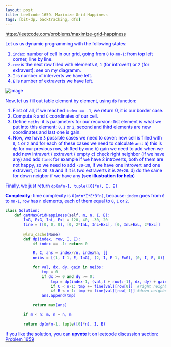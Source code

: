 ```yaml
---
layout: post
title: Leetcode 1659. Maximize Grid Happiness
tags: [bit-dp, backtracking, dfs]
---
```


<a href="https://leetcode.com/problems/maximize-grid-happiness"> <font color = blue>https://leetcode.com/problems/maximize-grid-happiness

Let us us dynamic programming with the following states: 

1. `index`: number of cell in our grid, going from `0` to `mn-1`: from top left corner, line by line.
2. `row` is the next row filled with elements `0`, `1` (for introvert) or `2` (for extravert): see on my diagramm.
3. `I` is number of interverts we have left.
4. `E` is number of extraverts we have left.

![image](https://assets.leetcode.com/users/images/a10b0765-81a5-472f-8628-9c655af6963f_1605440100.401795.png)


Now, let us fill out table element by element, using `dp` function:

1. First of all, if we reached `index == -1`, we return 0, it is our border case.
2. Compute `R` and `C` coordinates of our cell.
3. Define `neibs`: it is parameters for our recursion: fist element is what we put into this element: `0`, `1` or `2`, second and third elements are new coordinates and last one is gain.
4. Now, we have `3` possible cases we need to cover: new cell is filled with `0`, `1` or `2` and for each of these cases we need to calculate `ans`:
a) this is `dp` for our previous row, shifted by one
b) gain we need to add when we add new intravert / extravert / empty
c) check right neighbor (if we have any) and add `fine`: for example if we have 2 introverts, both of them are not happy, so we need to add `-30-30`, if we have one introvert and one extravert, it is `20-30` and if it is two extraverts it is `20+20`.
d) do the same for down neigbor if we have any (**see illustration for help**)

Finally, we just return `dp(m*n-1, tuple([0]*n), I, E)`

**Complexity**: time complexity is `O(m*n*I*E*3^n)`, because: `index` goes from `0` to `mn-1`, `row` has `n` elements, each of them equal to `0`, `1` or `2`.

```python
class Solution:
    def getMaxGridHappiness(self, m, n, I, E):
        InG, ExG, InL, ExL = 120, 40, -30, 20
        fine = [[0, 0, 0], [0, 2*InL, InL+ExL], [0, InL+ExL, 2*ExL]]
        
        @lru_cache(None)
        def dp(index, row, I, E):
            if index == -1: return 0

            R, C, ans = index//n, index%n, []
            neibs = [(1, I-1, E, InG), (2, I, E-1, ExG), (0, I, E, 0)]  
            
            for val, dx, dy, gain in neibs:
                tmp = 0
                if dx >= 0 and dy >= 0:
                    tmp = dp(index-1, (val,) + row[:-1], dx, dy) + gain
                    if C < n-1: tmp += fine[val][row[0]]  #right neighbor
                    if R < m-1: tmp += fine[val][row[-1]] #down neighbor
                ans.append(tmp)

            return max(ans)
        
        if m < n: m, n = n, m
            
        return dp(m*n-1, tuple([0]*n), I, E)
```

If you like the solution, you can **upvote** it on leetcode discussion section:<a href="https://leetcode.com/problems/maximize-grid-happiness/discuss/936467/python-short-and-clean-dp-with-diagram-expained"> <font color = blue>Problem 1659
